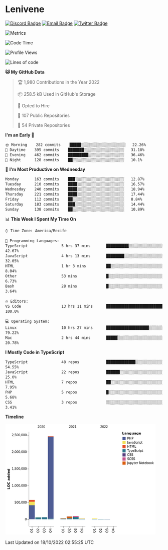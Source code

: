 # Lenivene

[![Discord Badge](https://img.shields.io/badge/-Lenivene%230715-black?style=flat-square&logo=Discord&logoColor=white)](http://discord.com/)
[![Email Badge](https://img.shields.io/badge/-lenivene@msn.com-black?style=flat-square&logo=Gmail&logoColor=white&link=mailto:lenivene@msn.com)](mailto:lenivene@msn.com)
[![Twitter Badge](https://img.shields.io/badge/-@enevinel-black?style=flat-square&logo=twitter&logoColor=white&link=https://twitter.com/enevinel)](https://twitter.com/enevinel)

<!-- https://github-readme-stats.vercel.app/api?username=lenivene&show_icons=true -->

<img src="https://metrics.lecoq.io/lenivene?template=classic&config.timezone=America%2FRecife" alt="Metrics" />

<!--START_SECTION:waka-->
![Code Time](http://img.shields.io/badge/Code%20Time-824%20hrs%2049%20mins-blue)

![Profile Views](http://img.shields.io/badge/Profile%20Views-0-blue)

![Lines of code](https://img.shields.io/badge/From%20Hello%20World%20I%27ve%20Written-3%20Million%20lines%20of%20code-blue)

**🐱 My GitHub Data** 

> 🏆 1,980 Contributions in the Year 2022
 > 
> 📦 258.5 kB Used in GitHub's Storage 
 > 
> 💼 Opted to Hire
 > 
> 📜 107 Public Repositories 
 > 
> 🔑 54 Private Repositories  
 > 
**I'm an Early 🐤** 

```text
🌞 Morning    282 commits    █████░░░░░░░░░░░░░░░░░░░░   22.26% 
🌆 Daytime    395 commits    ███████░░░░░░░░░░░░░░░░░░   31.18% 
🌃 Evening    462 commits    █████████░░░░░░░░░░░░░░░░   36.46% 
🌙 Night      128 commits    ██░░░░░░░░░░░░░░░░░░░░░░░   10.1%

```
📅 **I'm Most Productive on Wednesday** 

```text
Monday       163 commits    ███░░░░░░░░░░░░░░░░░░░░░░   12.87% 
Tuesday      210 commits    ████░░░░░░░░░░░░░░░░░░░░░   16.57% 
Wednesday    240 commits    ████░░░░░░░░░░░░░░░░░░░░░   18.94% 
Thursday     221 commits    ████░░░░░░░░░░░░░░░░░░░░░   17.44% 
Friday       112 commits    ██░░░░░░░░░░░░░░░░░░░░░░░   8.84% 
Saturday     183 commits    ███░░░░░░░░░░░░░░░░░░░░░░   14.44% 
Sunday       138 commits    ██░░░░░░░░░░░░░░░░░░░░░░░   10.89%

```


📊 **This Week I Spent My Time On** 

```text
⌚︎ Time Zone: America/Recife

💬 Programming Languages: 
TypeScript               5 hrs 37 mins       ██████████░░░░░░░░░░░░░░░   42.67% 
JavaScript               4 hrs 13 mins       ████████░░░░░░░░░░░░░░░░░   32.05% 
HTML                     1 hr 3 mins         ██░░░░░░░░░░░░░░░░░░░░░░░   8.04% 
Other                    53 mins             █░░░░░░░░░░░░░░░░░░░░░░░░   6.73% 
Bash                     28 mins             █░░░░░░░░░░░░░░░░░░░░░░░░   3.64%

🔥 Editors: 
VS Code                  13 hrs 11 mins      █████████████████████████   100.0%

💻 Operating System: 
Linux                    10 hrs 27 mins      ███████████████████░░░░░░   79.22% 
Mac                      2 hrs 44 mins       █████░░░░░░░░░░░░░░░░░░░░   20.78%

```

**I Mostly Code in TypeScript** 

```text
TypeScript               48 repos            █████████████░░░░░░░░░░░░   54.55% 
JavaScript               22 repos            ██████░░░░░░░░░░░░░░░░░░░   25.0% 
HTML                     7 repos             ██░░░░░░░░░░░░░░░░░░░░░░░   7.95% 
PHP                      5 repos             █░░░░░░░░░░░░░░░░░░░░░░░░   5.68% 
CSS                      3 repos             ░░░░░░░░░░░░░░░░░░░░░░░░░   3.41%

```


**Timeline**

![Chart not found](https://raw.githubusercontent.com/lenivene/lenivene/master/charts/bar_graph.png) 


 Last Updated on 18/10/2022 02:55:25 UTC
<!--END_SECTION:waka-->